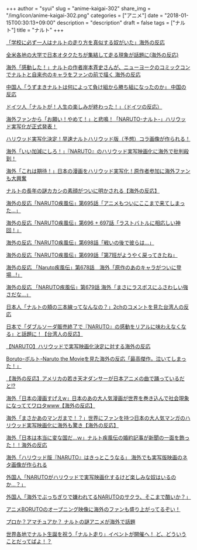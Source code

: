 +++
author = "syui"
slug = "anime-kaigai-302"
share_img = "/img/icon/anime-kaigai-302.png"
categories = ["アニメ"]
date = "2018-01-15T00:30:13+09:00"
description = "description"
draft = false
tags = ["ナルト"]
title = "ナルト"
+++



<a href="http://blog.livedoor.jp/drazuli/archives/8618708.html" rel="nofollow" target="_blank" title="「学校に必ず一人はナルトの走り方を真似する奴がいた」海外の反応">「学校に必ず一人はナルトの走り方を真似する奴がいた」海外の反応</a>

<a href="http://blog.livedoor.jp/kaigainoomaera/archives/50793367.html" rel="nofollow" target="_blank" title=" 全米各地の大学で日本オタクたちが集結して走る現象が話題に(海外の反応)"> 全米各地の大学で日本オタクたちが集結して走る現象が話題に(海外の反応)</a>

<a href="http://blog.livedoor.jp/sekaiminzoku/archives/50990665.html" rel="nofollow" target="_blank" title="海外「感動した！」ナルトの作者岸本斉史さんが、ニューヨークのコミックコンでナルトと自来也のキャラをファンの前で描く 海外の反応">海外「感動した！」ナルトの作者岸本斉史さんが、ニューヨークのコミックコンでナルトと自来也のキャラをファンの前で描く 海外の反応</a>

<a href="http://blog.livedoor.jp/tairikuno/archives/8181353.html" rel="nofollow" target="_blank" title="中国人「うずまきナルトは何によって負け組から勝ち組になったのか」 中国の反応">中国人「うずまきナルトは何によって負け組から勝ち組になったのか」 中国の反応</a>

<a href="http://blog.livedoor.jp/trans_vienna/archives/7625768.html" rel="nofollow" target="_blank" title="ドイツ人「ナルトが！人生の楽しみが終わった！」（ドイツの反応）">ドイツ人「ナルトが！人生の楽しみが終わった！」（ドイツの反応）</a>

<a href="http://crazy-movie-freak.com/4270" rel="nofollow" target="_blank" title="海外ファンから「お願い！やめて！」と悲鳴！「NARUTO-ナルト-」ハリウッド実写化が正式発表！">海外ファンから「お願い！やめて！」と悲鳴！「NARUTO-ナルト-」ハリウッド実写化が正式発表！</a>

<a href="http://crazy-movie-freak.com/4463" rel="nofollow" target="_blank" title="ハリウッド実写化決定！早速ナルトハリウッド版（予想）コラ画像が作られる！">ハリウッド実写化決定！早速ナルトハリウッド版（予想）コラ画像が作られる！</a>

<a href="http://darekare.jp/kaigaianime/naruto-the-movie" rel="nofollow" target="_blank" title="海外「いい加減にしろ！」『NARUTO』のハリウッド実写映画化に海外で批判殺到！">海外「いい加減にしろ！」『NARUTO』のハリウッド実写映画化に海外で批判殺到！</a>

<a href="http://dng65.com/blog-entry-3758.html" rel="nofollow" target="_blank" title="海外「これは期待！」日本の漫画をハリウッド実写化！原作者参加に海外ファンも大興奮">海外「これは期待！」日本の漫画をハリウッド実写化！原作者参加に海外ファンも大興奮</a>

<a href="http://habenew.com/archives/5151444.html" rel="nofollow" target="_blank" title="ナルトの長年の謎カカシの素顔がついに明かされる【海外の反応】">ナルトの長年の謎カカシの素顔がついに明かされる【海外の反応】</a>

<a href="http://honyakutyuihou.hatenablog.com/entry/2016/09/09/102650" rel="nofollow" target="_blank" title="海外の反応「NARUTO疾風伝」第695話「アニメもついにここまで来てしまった...」">海外の反応「NARUTO疾風伝」第695話「アニメもついにここまで来てしまった...」</a>

<a href="http://honyakutyuihou.hatenablog.com/entry/2016/10/03/070858" rel="nofollow" target="_blank" title="海外の反応「NARUTO疾風伝」第696 + 697話「ラストバトルに相応しい神回！」">海外の反応「NARUTO疾風伝」第696 + 697話「ラストバトルに相応しい神回！」</a>

<a href="http://honyakutyuihou.hatenablog.com/entry/2016/10/08/032613" rel="nofollow" target="_blank" title="海外の反応「NARUTO疾風伝」第698話「戦いの後で彼らは...」">海外の反応「NARUTO疾風伝」第698話「戦いの後で彼らは...」</a>

<a href="http://honyakutyuihou.hatenablog.com/entry/2016/10/26/105620" rel="nofollow" target="_blank" title=" 海外の反応「NARUTO疾風伝」第699話「第7班がようやく戻ってきたね」"> 海外の反応「NARUTO疾風伝」第699話「第7班がようやく戻ってきたね」</a>

<a href="http://honyakutyuihou.hatenablog.com/entry/anime/naruto678" rel="nofollow" target="_blank" title="海外の反応 「Naruto疾風伝」第678話　海外「原作のあのキャラがついに登場...!」">海外の反応 「Naruto疾風伝」第678話　海外「原作のあのキャラがついに登場...!」</a>

<a href="http://honyakutyuihou.hatenablog.com/entry/anime/naruto679" rel="nofollow" target="_blank" title="海外の反応 「NARUTO疾風伝」第679話 海外「まさにラスボスにふさわしい強さだな...」">海外の反応 「NARUTO疾風伝」第679話 海外「まさにラスボスにふさわしい強さだな...」</a>

<a href="http://kaola.jp/2016/07/14/428174/" rel="nofollow" target="_blank" title="日本人「ナルトの頬の三本線ってなんなの？」2chのコメントを見た台湾人の反応">日本人「ナルトの頬の三本線ってなんなの？」2chのコメントを見た台湾人の反応</a>

<a href="http://kaola.jp/2017/09/11/449535/" rel="nofollow" target="_blank" title="日本で「ダブルソーダ販売終了で『NARUTO』の感動をリアルに味わえなくなる」と話題に！【台湾人の反応】">日本で「ダブルソーダ販売終了で『NARUTO』の感動をリアルに味わえなくなる」と話題に！【台湾人の反応】</a>

<a href="http://konnyakuhinyaku.blogspot.com/2016/12/naruto_21.html" rel="nofollow" target="_blank" title=" 【NARUTO】ハリウッドで実写映画化決定に対する海外の反応"> 【NARUTO】ハリウッドで実写映画化決定に対する海外の反応</a>

<a href="http://konnyakuhinyaku.blogspot.com/2017/02/borutonaruto-movie.html" rel="nofollow" target="_blank" title="BorutoｰボルトｰNaruto the Movieを見た海外の反応「最高傑作。泣いてしまった！」">BorutoｰボルトｰNaruto the Movieを見た海外の反応「最高傑作。泣いてしまった！」</a>

<a href="http://konnyakuhinyaku.blogspot.com/2017/04/blog-post_49.html" rel="nofollow" target="_blank" title="【海外の反応】アメリカの若き天才ダンサーが日本アニメの曲で踊っているだと!?">【海外の反応】アメリカの若き天才ダンサーが日本アニメの曲で踊っているだと!?</a>

<a href="http://moriforest.com/archives/11482" rel="nofollow" target="_blank" title="海外「日本の漫画すげえw」日本のあの大人気漫画が世界を巻き込んで社会現象になっててワロタwww【海外の反応】">海外「日本の漫画すげえw」日本のあの大人気漫画が世界を巻き込んで社会現象になっててワロタwww【海外の反応】</a>

<a href="http://moriforest.com/archives/8293" rel="nofollow" target="_blank" title="海外「まさかあのマンガまで！？」世界にファンを持つ日本の大人気マンガのハリウッド実写映画化に海外も驚き【海外の反応】">海外「まさかあのマンガまで！？」世界にファンを持つ日本の大人気マンガのハリウッド実写映画化に海外も驚き【海外の反応】</a>

<a href="http://sekaota.com/3714" rel="nofollow" target="_blank" title="海外「日本は本当に変な国だ…ｗ」ナルト疾風伝の婚約記事が新聞の一面を飾った！！海外の反応">海外「日本は本当に変な国だ…ｗ」ナルト疾風伝の婚約記事が新聞の一面を飾った！！海外の反応</a>

<a href="http://world-action.net/archives/55771" rel="nofollow" target="_blank" title="海外「ハリウッド版『NARUTO』はきっとこうなる」 海外でも実写版映画のネタ画像が作られる">海外「ハリウッド版『NARUTO』はきっとこうなる」 海外でも実写版映画のネタ画像が作られる</a>

<a href="http://www.all-nationz.com/archives/1063603082.html" rel="nofollow" target="_blank" title="外国人「NARUTOがハリウッドで実写映画化するけど楽しみな奴はいるのか…？」">外国人「NARUTOがハリウッドで実写映画化するけど楽しみな奴はいるのか…？」</a>

<a href="http://www.all-nationz.com/archives/1064158507.html" rel="nofollow" target="_blank" title="外国人「海外でぶっちぎりで嫌われてるNARUTOのサクラ、そこまで酷いか？」">外国人「海外でぶっちぎりで嫌われてるNARUTOのサクラ、そこまで酷いか？」</a>

<a href="http://www.kattobi-japan.com/archives/14557259.html" rel="nofollow" target="_blank" title="アニメBORUTOのオープニング映像に海外のファンも盛り上がってるぞい！">アニメBORUTOのオープニング映像に海外のファンも盛り上がってるぞい！</a>

<a href="http://www.kattobi-japan.com/archives/9940782.html" rel="nofollow" target="_blank" title="プロか？アマチュアか？ ナルトの謎アニメが海外で話題">プロか？アマチュアか？ ナルトの謎アニメが海外で話題</a>

<a href="http://yurukuyaru.com/archives/72330370.html" rel="nofollow" target="_blank" title=" 世界各地でナルト生誕を祝う「ナルト走り」イベントが開催へ！ ど、どういうことだってばよ！？"> 世界各地でナルト生誕を祝う「ナルト走り」イベントが開催へ！ ど、どういうことだってばよ！？</a>
